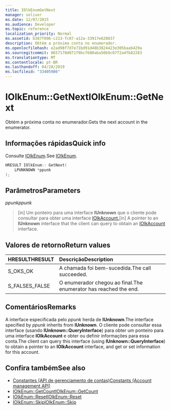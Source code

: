 ```yaml
---
title: IOlkEnumGetNext
manager: soliver
ms.date: 12/07/2015
ms.audience: Developer
ms.topic: reference
localization_priority: Normal
ms.assetid: b387f896-c213-fc07-a12a-33917e620837
description: Obtém a próxima conta no enumerador.
ms.openlocfilehash: e2ad98f7d7e71bd91d48b3824423e305baab429a
ms.sourcegitcommit: 8657170d071f9bcf680aba50b9c07f2a4fb82283
ms.translationtype: MT
ms.contentlocale: pt-BR
ms.lasthandoff: 04/28/2019
ms.locfileid: "33405986"
---
```

# <a name="iolkenumgetnext"></a><span data-ttu-id="2006c-103">IOlkEnum::GetNext</span><span class="sxs-lookup"><span data-stu-id="2006c-103">IOlkEnum::GetNext</span></span>

<span data-ttu-id="2006c-104">Obtém a próxima conta no enumerador.</span><span class="sxs-lookup"><span data-stu-id="2006c-104">Gets the next account in the enumerator.</span></span>
  
## <a name="quick-info"></a><span data-ttu-id="2006c-105">Informações rápidas</span><span class="sxs-lookup"><span data-stu-id="2006c-105">Quick info</span></span>

<span data-ttu-id="2006c-106">Consulte [IOlkEnum](iolkenum.md).</span><span class="sxs-lookup"><span data-stu-id="2006c-106">See [IOlkEnum](iolkenum.md).</span></span>
  
```cpp
HRESULT IOlkEnum:: GetNext( 
    LPUNKNOWN *ppunk 
);

```

## <a name="parameters"></a><span data-ttu-id="2006c-107">Parâmetros</span><span class="sxs-lookup"><span data-stu-id="2006c-107">Parameters</span></span>

<span data-ttu-id="2006c-108">_ppunk_</span><span class="sxs-lookup"><span data-stu-id="2006c-108">_ppunk_</span></span>
  
> <span data-ttu-id="2006c-109">[in] Um ponteiro para uma interface **IUnknown** que o cliente pode consultar para obter uma interface [IOlkAccount.](iolkaccount.md)</span><span class="sxs-lookup"><span data-stu-id="2006c-109">[in] A pointer to an **IUnknown** interface that the client can query to obtain an [IOlkAccount](iolkaccount.md) interface.</span></span> 
    
## <a name="return-values"></a><span data-ttu-id="2006c-110">Valores de retorno</span><span class="sxs-lookup"><span data-stu-id="2006c-110">Return values</span></span>

|<span data-ttu-id="2006c-111">**HRESULT**</span><span class="sxs-lookup"><span data-stu-id="2006c-111">**HRESULT**</span></span>|<span data-ttu-id="2006c-112">**Descrição**</span><span class="sxs-lookup"><span data-stu-id="2006c-112">**Description**</span></span>|
|:-----|:-----|
|<span data-ttu-id="2006c-113">S_OK</span><span class="sxs-lookup"><span data-stu-id="2006c-113">S_OK</span></span>  <br/> |<span data-ttu-id="2006c-114">A chamada foi bem-sucedida.</span><span class="sxs-lookup"><span data-stu-id="2006c-114">The call succeeded.</span></span>  <br/> |
|<span data-ttu-id="2006c-115">S_FALSE</span><span class="sxs-lookup"><span data-stu-id="2006c-115">S_FALSE</span></span>  <br/> |<span data-ttu-id="2006c-116">O enumerador chegou ao final.</span><span class="sxs-lookup"><span data-stu-id="2006c-116">The enumerator has reached the end.</span></span>  <br/> |
   
## <a name="remarks"></a><span data-ttu-id="2006c-117">Comentários</span><span class="sxs-lookup"><span data-stu-id="2006c-117">Remarks</span></span>

<span data-ttu-id="2006c-118">A interface especificada pelo  *ppunk*  herda de **IUnknown**.</span><span class="sxs-lookup"><span data-stu-id="2006c-118">The interface specified by  *ppunk*  inherits from **IUnknown**.</span></span> <span data-ttu-id="2006c-119">O cliente pode consultar essa interface (usando **IUnknown::QueryInterface**) para obter um ponteiro para uma interface **IOlkAccount** e obter ou definir informações para essa conta.</span><span class="sxs-lookup"><span data-stu-id="2006c-119">The client can query this interface (using **IUnknown::QueryInterface**) to obtain a pointer to an **IOlkAccount** interface, and get or set information for this account.</span></span> 
  
## <a name="see-also"></a><span data-ttu-id="2006c-120">Confira também</span><span class="sxs-lookup"><span data-stu-id="2006c-120">See also</span></span>

- [<span data-ttu-id="2006c-121">Constantes (API de gerenciamento de contas)</span><span class="sxs-lookup"><span data-stu-id="2006c-121">Constants (Account management API)</span></span>](constants-account-management-api.md) 
- [<span data-ttu-id="2006c-122">IOlkEnum::GetCount</span><span class="sxs-lookup"><span data-stu-id="2006c-122">IOlkEnum::GetCount</span></span>](iolkenum-getcount.md)  
- [<span data-ttu-id="2006c-123">IOlkEnum::Reset</span><span class="sxs-lookup"><span data-stu-id="2006c-123">IOlkEnum::Reset</span></span>](iolkenum-reset.md) 
- [<span data-ttu-id="2006c-124">IOlkEnum::Skip</span><span class="sxs-lookup"><span data-stu-id="2006c-124">IOlkEnum::Skip</span></span>](iolkenum-skip.md)

